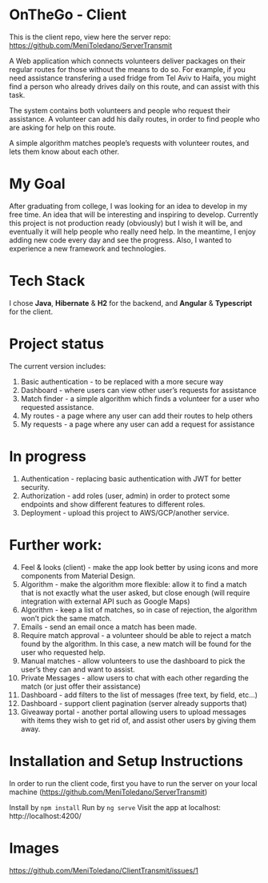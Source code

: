 # OnTheGo - Client
This is the client repo, view here the server repo:
https://github.com/MeniToledano/ServerTransmit

A Web application which connects volunteers deliver packages on their regular routes for those without the means to do so. For example, if you need assistance transfering a used fridge from Tel Aviv to Haifa, you might find a person who already drives daily on this route, and can assist with this task.

The system contains both volunteers and people who request their assistance. A volunteer can add his daily routes, in order to find people who are asking for help on this route.

A simple algorithm matches people’s requests with volunteer routes, and lets them know about each other.

# My Goal
After graduating from college, I was looking for an idea to develop in my free time. An idea that will be interesting and inspiring to develop. Currently this project is not production ready (obviously) but I wish it will be, and eventually it will help people who really need help. In the meantime, I enjoy adding new code every day and see the progress.
Also, I wanted to experience a new framework and technologies.

# Tech Stack
I chose **Java**, **Hibernate** & **H2** for the backend, and **Angular** & **Typescript** for the client.

# Project status
The current version includes:
1. Basic authentication - to be replaced with a more secure way
2. Dashboard - where users can view other user’s requests for assistance
3. Match finder - a simple algorithm which finds a volunteer for a user who requested assistance.
4. My routes - a page where any user can add their routes to help others
5. My requests - a page where any user can add a request for assistance

# In progress
1. Authentication - replacing basic authentication with JWT for better security.
2. Authorization - add roles (user, admin) in order to protect some endpoints and show different features to different roles.
3. Deployment - upload this project to AWS/GCP/another service. 

# Further work:

4. Feel & looks (client) - make the app look better by using icons and more components from Material Design.
5. Algorithm - make the algorithm more flexible: allow it to find a match that is not exactly what the user asked, but close enough (will require integration with external API such as Google Maps)
6. Algorithm - keep a list of matches, so in case of rejection, the algorithm won’t pick the same match.
7. Emails - send an email once a match has been made.
8. Require match approval - a volunteer should be able to reject a match found by the algorithm. In this case, a new match will be found for the user who requested help.
9. Manual matches - allow volunteers to use the dashboard to pick the user’s they can and want to assist.
10. Private Messages - allow users to chat with each other regarding the match (or just offer their assistance)
11. Dashboard - add filters to the list of messages (free text, by field, etc…)
12. Dashboard - support client pagination (server already supports that)
13. Giveaway portal - another portal allowing users to upload messages with items they wish to get rid of, and assist other users by giving them away.

# Installation and Setup Instructions
In order to run the client code, first you have to run the server on your local machine (https://github.com/MeniToledano/ServerTransmit)

Install by `npm install`
Run by `ng serve`
Visit the app at localhost: 
http://localhost:4200/


# Images
https://github.com/MeniToledano/ClientTransmit/issues/1
